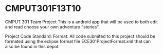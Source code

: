 CMPUT301F13T10
==============

CMPUT 301 Team Project
This is a android app that will be used to both edit and read choose your own adventure "stories".


Project Code Standard:
	Format:
		All code submited to this project should be formated using the eclipse format file ECE301ProjectFormat.xml that can also be found in this depot.
